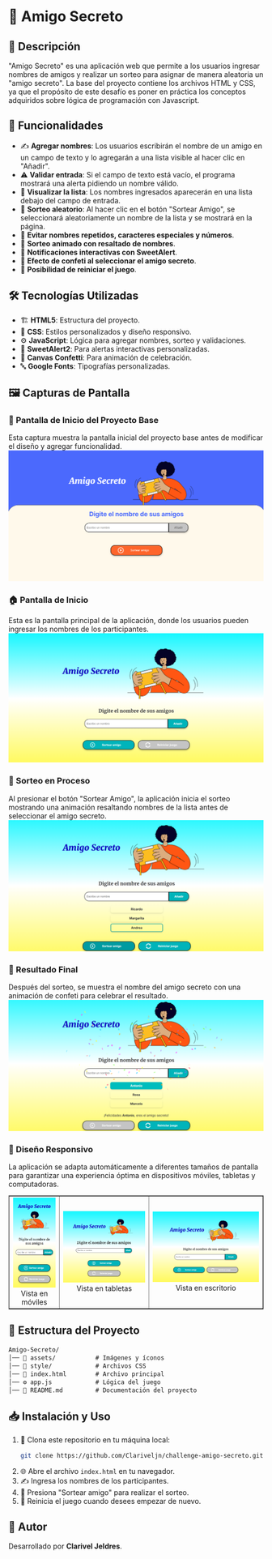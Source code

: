 # 🎁 Amigo Secreto

## 📌 Descripción

"Amigo Secreto" es una aplicación web que permite a los usuarios ingresar nombres de amigos y realizar un sorteo para asignar de manera aleatoria un "amigo secreto". 
La base del proyecto contiene los archivos HTML y CSS, ya que el propósito de este desafío es poner en práctica los conceptos adquiridos sobre lógica de programación con Javascript.

## 🎯 Funcionalidades

- ✍️ **Agregar nombres**: Los usuarios escribirán el nombre de un amigo en un campo de texto y lo agregarán a una lista visible al hacer clic en "Añadir".
- ⚠️ **Validar entrada**: Si el campo de texto está vacío, el programa mostrará una alerta pidiendo un nombre válido.
- 📜 **Visualizar la lista**: Los nombres ingresados aparecerán en una lista debajo del campo de entrada.
- 🎲 **Sorteo aleatorio**: Al hacer clic en el botón "Sortear Amigo", se seleccionará aleatoriamente un nombre de la lista y se mostrará en la página.
- 🚫 **Evitar nombres repetidos, caracteres especiales y números**.
- 🎉 **Sorteo animado con resaltado de nombres**.
- 🔔 **Notificaciones interactivas con SweetAlert**.
- 🎊 **Efecto de confeti al seleccionar el amigo secreto**.
- 🔄 **Posibilidad de reiniciar el juego**.

## 🛠 Tecnologías Utilizadas

- 🏗 **HTML5**: Estructura del proyecto.
- 🎨 **CSS**: Estilos personalizados y diseño responsivo.
- ⚙️ **JavaScript**: Lógica para agregar nombres, sorteo y validaciones.
- 🚀 **SweetAlert2**: Para alertas interactivas personalizadas.
- 🎇 **Canvas Confetti**: Para animación de celebración.
- 🔤 **Google Fonts**: Tipografías personalizadas.

## 🖼 Capturas de Pantalla

### 📂 Pantalla de Inicio del Proyecto Base
Esta captura muestra la pantalla inicial del proyecto base antes de modificar el diseño y agregar funcionalidad.
![Pantalla de Inicio del Proyecto Base](assets/pantalla_inicio_proyecto_base.png)

### 🏠 Pantalla de Inicio
Esta es la pantalla principal de la aplicación, donde los usuarios pueden ingresar los nombres de los participantes.
![Pantalla de Inicio](assets/pantalla_inicio.png)

### 🔄 Sorteo en Proceso
Al presionar el botón "Sortear Amigo", la aplicación inicia el sorteo mostrando una animación resaltando nombres de la lista antes de seleccionar el amigo secreto.
![Sorteo en Proceso](assets/sorteo_en_proceso.png)

### 🎉 Resultado Final
Después del sorteo, se muestra el nombre del amigo secreto con una animación de confeti para celebrar el resultado.
![Resultado del Sorteo](assets/resultado_final.png)

### 📱 Diseño Responsivo
La aplicación se adapta automáticamente a diferentes tamaños de pantalla para garantizar una experiencia óptima en dispositivos móviles, tabletas y computadoras.

<table border="none">
  <tr>
    <td align="center">
      <img src="assets/vista_para_moviles.png" width="200"/>
      <br>Vista en móviles
    </td>
    <td align="center">
      <img src="assets/vista_para_tabletas.png" width="538"/>
      <br>Vista en tabletas
    </td>
    <td align="center">
      <img src="assets/vista_de_escritorio.png" width="718"/>
      <br>Vista en escritorio
    </td>
  </tr>
</table>



## 📁 Estructura del Proyecto
```
Amigo-Secreto/
│── 📂 assets/           # Imágenes y íconos
│── 🎨 style/            # Archivos CSS
│── 📄 index.html        # Archivo principal
│── ⚙️ app.js            # Lógica del juego
│── 📖 README.md         # Documentación del proyecto
```

## 📥 Instalación y Uso

1. 📂 Clona este repositorio en tu máquina local:
   ```sh
   git clone https://github.com/Clariveljn/challenge-amigo-secreto.git
   ```
2. 🌐 Abre el archivo `index.html` en tu navegador.
3. ✍️ Ingresa los nombres de los participantes.
4. 🎲 Presiona "Sortear amigo" para realizar el sorteo.
5. 🔄 Reinicia el juego cuando desees empezar de nuevo.

## 👤 Autor
Desarrollado por **Clarivel Jeldres**.


